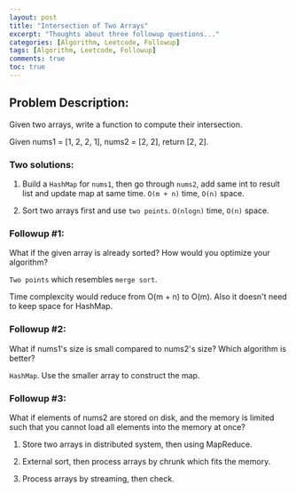 ```yaml
---
layout: post
title: "Intersection of Two Arrays"
excerpt: "Thoughts about three followup questions..."
categories: [Algorithm, Leetcode, Followup]
tags: [Algorithm, Leetcode, Followup]
comments: true
toc: true
---
```


## Problem Description:

Given two arrays, write a function to compute their intersection.

Given nums1 = [1, 2, 2, 1], nums2 = [2, 2], return [2, 2]. 

### Two solutions:

1. Build a ```HashMap``` for ```nums1```, then go through ```nums2```, add same int to result list and update map at same time. ```O(m + n)``` time, ```O(n)``` space.

2. Sort two arrays first and use ```two points```. ```O(nlogn)``` time, ```O(n)``` space.

### Followup #1:

What if the given array is already sorted? How would you optimize your algorithm?
	
```Two points``` which resembles ```merge sort```.

Time complexcity would reduce from O(m + n) to O(m). Also it doesn't need to keep space for HashMap.

### Followup #2:

What if nums1's size is small compared to nums2's size? Which algorithm is better?

```HashMap```. Use the smaller array to construct the map. 

### Followup #3:
What if elements of nums2 are stored on disk, and the memory is limited such that you cannot load all elements into the memory at once?

1. Store two arrays in distributed system, then using MapReduce.

2. External sort, then process arrays by chrunk which fits the memory.

3. Process arrays by streaming, then check.